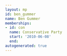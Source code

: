 ```yaml
---
layout: mp
id: ben_gummer
name: Ben Gummer
memberships:
- id: con
  name: Conservative Party
  start: '2010-06-08'
  end: 
autogenerated: true
---
```

